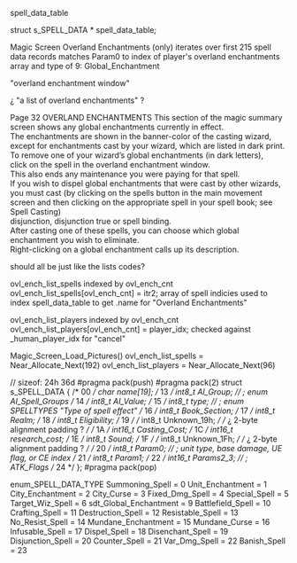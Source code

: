 


spell_data_table

struct s_SPELL_DATA * spell_data_table;





Magic Screen
Overland Enchantments
(only) iterates over first 215 spell data records
matches Param0 to index of player's overland enchantments array
and type of 9: Global_Enchantment

"overland enchantment window"

¿ "a list of overland enchantments" ?

Page 32
OVERLAND ENCHANTMENTS
This section of the magic summary screen shows any global enchantments currently in effect.  
The enchantments are shown in the banner-color of the casting wizard,  
  except for enchantments cast by your wizard, which are listed in dark print.  
To remove one of your wizard’s global enchantments (in dark letters),  
  click on the spell in the overland enchantment window.  
This also ends any maintenance you were paying for that spell.  
If you wish to dispel global enchantments that were cast by other wizards,  
  you must cast (by clicking on the spells button in the main movement screen and then clicking on the appropriate spell in your spell book; see Spell Casting)  
  disjunction, disjunction true or spell binding.  
After casting one of these spells, you can choose which global enchantment you wish to eliminate.  
Right-clicking on a global enchantment calls up its description.  


should all be just like the lists codes?

ovl_ench_list_spells
indexed by ovl_ench_cnt
ovl_ench_list_spells[ovl_ench_cnt] = itr2;
array of spell indicies
used to index spell_data_table to get .name for "Overland Enchantments"


ovl_ench_list_players
indexed by ovl_ench_cnt
ovl_ench_list_players[ovl_ench_cnt] = player_idx;
checked against _human_player_idx for "cancel"


Magic_Screen_Load_Pictures()
ovl_ench_list_spells = Near_Allocate_Next(192)
ovl_ench_list_players = Near_Allocate_Next(96)





// sizeof:  24h  36d
#pragma pack(push)
#pragma pack(2)
struct s_SPELL_DATA
{
    /* 00 */ char name[19];
    /* 13 */  int8_t AI_Group;              //  ; enum AI_Spell_Groups
    /* 14 */  int8_t AI_Value;
    /* 15 */  int8_t type;                  //  ; enum SPELLTYPES   "Type of spell effect"
    /* 16 */  int8_t Book_Section;
    /* 17 */  int8_t Realm;
    /* 18 */  int8_t Eligibility;
    /* 19 */  /* int8_t Unknown_19h; */  /* ¿ 2-byte alignment padding ? */
    /* 1A */  int16_t Casting_Cost;
    /* 1C */  int16_t research_cost;
    /* 1E */  int8_t Sound;
    /* 1F */  /* int8_t Unknown_1Fh; */  /* ¿ 2-byte alignment padding ? */
    /* 20 */  int8_t Param0;                //  ; unit type, base damage, UE flag, or CE index
    /* 21 */  int8_t Param1;
    /* 22 */  int16_t Params2_3;            //  ; ATK_Flags
    /* 24 */
};
#pragma pack(pop)



enum_SPELL_DATA_TYPE
Summoning_Spell         =  0
Unit_Enchantment        =  1
City_Enchantment        =  2
City_Curse              =  3
Fixed_Dmg_Spell         =  4
Special_Spell           =  5
Target_Wiz_Spell        =  6
sdt_Global_Enchantment  =  9
Battlefield_Spell       = 10
Crafting_Spell          = 11
Destruction_Spell       = 12
Resistable_Spell        = 13
No_Resist_Spell         = 14
Mundane_Enchantment     = 15
Mundane_Curse           = 16
Infusable_Spell         = 17
Dispel_Spell            = 18
Disenchant_Spell        = 19
Disjunction_Spell       = 20
Counter_Spell           = 21
Var_Dmg_Spell           = 22
Banish_Spell            = 23
